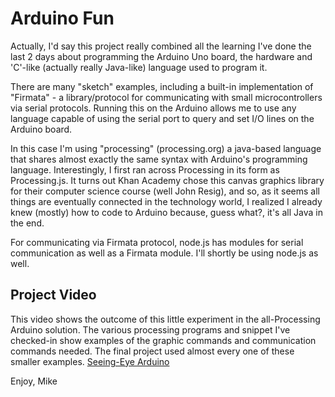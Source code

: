 Arduino Fun
==========================
Actually, I'd say this project really combined all the learning I've done the last 2 days about programming the Arduino Uno board, the hardware and 'C'-like (actually really Java-like) language used to program it.

There are many "sketch" examples, including a built-in implementation of "Firmata" - a library/protocol for communicating with small microcontrollers via serial protocols.  Running this on the Arduino allows me to use any language capable of using the serial port to query and set I/O lines on the Arduino board.

In this case I'm using "processing" (processing.org) a java-based language that shares almost exactly the same syntax with Arduino's programming language. Interestingly, I first ran across Processing in its form as Processing.js. It turns out Khan Academy chose this canvas graphics library for their computer science course (well John Resig), and so, as it seems all things are eventually connected in the technology world, I realized I already knew (mostly) how to code to Arduino because, guess what?, it's all Java in the end.

For communicating via Firmata protocol, node.js has modules for serial communication as well as a Firmata module. I'll shortly be using node.js as well.

Project Video
-----

This video shows the outcome of this little experiment in the all-Processing Arduino solution. The various processing programs and snippet I've checked-in show examples of the graphic commands and communication commands needed. The final project used almost every one of these smaller examples.
[Seeing-Eye Arduino](http://youtu.be/O2iBeqT9KgA)

Enjoy,
Mike
